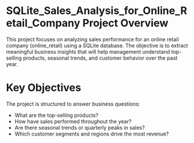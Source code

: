# SQLite_Sales_Analysis_for_Online_Retail_Company Project Overview

This project focuses on analyzing sales performance for an online retail company (online_retail) using a SQLite database. The objective is to extract meaningful business insights that will help management understand top-selling products, seasonal trends, and customer behavior over the past year.

# Key Objectives
The project is structured to answer business questions:
- What are the top-selling products?
- How have sales performed throughout the year?
- Are there seasonal trends or quarterly peaks in sales?
- Which customer segments and regions drive the most revenue?
